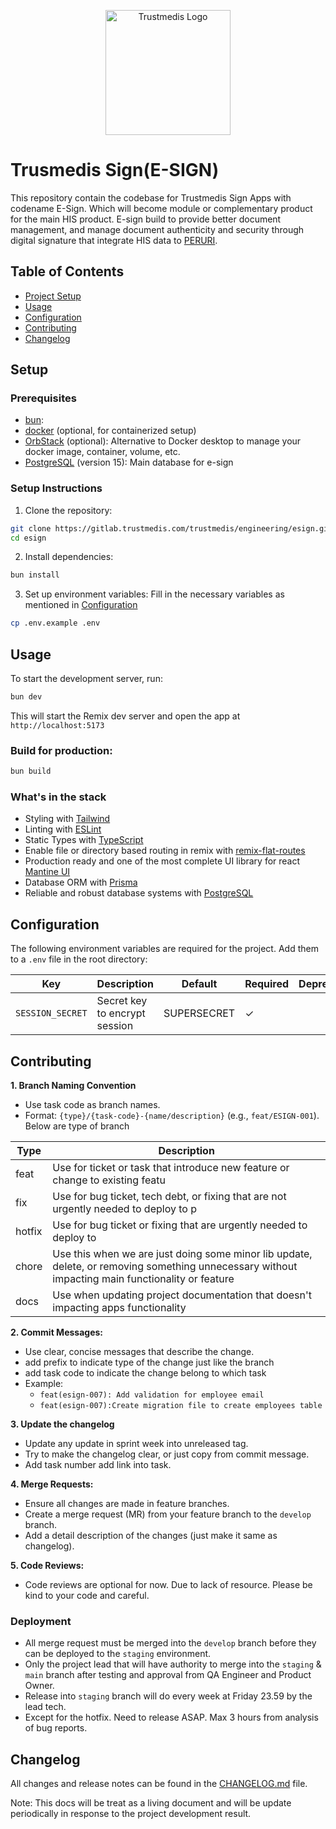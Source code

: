 <p align="center">
  <a href="https://trustmedis.com" target="blank"><img src="https://trustmedis.com/wp-content/uploads/2020/03/Brand-Guideline-trustmedis-1.png.webp" width="200" alt="Trustmedis Logo" /></a>
</p>

# Trusmedis Sign(E-SIGN)

This repository contain the codebase for Trustmedis Sign Apps with codename E-Sign. Which will become module or complementary product for the main HIS product. E-sign build to provide better document management, and manage document authenticity and security through digital signature that integrate HIS data to [PERURI](https://www.peruri.co.id/).

## Table of Contents

- [Project Setup](#setup)
- [Usage](#usage)
- [Configuration](#configuration)
- [Contributing](#configuration)
- [Changelog](#changelog)

## Setup

### Prerequisites

- [bun](https://bun.sh/):
- [docker](https://www.docker.com/) (optional, for containerized setup)
- [OrbStack](https://orbstack.dev/) (optional): Alternative to Docker desktop to manage your docker image, container, volume, etc.
- [PostgreSQL](https://www.postgresql.org/) (version 15): Main database for e-sign

### Setup Instructions

1. Clone the repository:

```bash
git clone https://gitlab.trustmedis.com/trustmedis/engineering/esign.git
cd esign
```

2. Install dependencies:

```bash
bun install
```

3. Set up environment variables: Fill in the necessary variables as mentioned in [Configuration](#configuration)

```bash
cp .env.example .env
```

## Usage

To start the development server, run:

```bash
bun dev
```

This will start the Remix dev server and open the app at `http://localhost:5173`

### Build for production:

```bash
bun build
```

### What's in the stack

- Styling with [Tailwind](https://tailwindcss.com/)
- Linting with [ESLint](https://eslint.org)
- Static Types with [TypeScript](https://typescriptlang.org)
- Enable file or directory based routing in remix with [remix-flat-routes](https://github.com/kiliman/remix-flat-routes)
- Production ready and one of the most complete UI library for react [Mantine UI](https://mantine.dev/)
- Database ORM with [Prisma](https://www.prisma.io/)
- Reliable and robust database systems with [PostgreSQL](https://www.postgresql.org/)

## Configuration

The following environment variables are required for the project. Add them to a `.env` file in the root directory:

| Key              | Description                   | Default     | Required | Deprecated |
| ---------------- | ----------------------------- | ----------- | -------- | ---------- |
| `SESSION_SECRET` | Secret key to encrypt session | SUPERSECRET | &check;  |            |

## Contributing

**1. Branch Naming Convention**

- Use task code as branch names.
- Format: `{type}/{task-code}-{name/description}` (e.g., `feat/ESIGN-001`).
  Below are type of branch

| Type   | Description                                                                                                                                      |
| ------ | ------------------------------------------------------------------------------------------------------------------------------------------------ |
| feat   | Use for ticket or task that introduce new feature or change to existing featu                                                                    |
| fix    | Use for bug ticket, tech debt, or fixing that are not urgently needed to deploy to p                                                             |
| hotfix | Use for bug ticket or fixing that are urgently needed to deploy to                                                                               |
| chore  | Use this when we are just doing some minor lib update, delete, or removing something unnecessary without impacting main functionality or feature |
| docs   | Use when updating project documentation that doesn't impacting apps functionality                                                                |

**2. Commit Messages:**

- Use clear, concise messages that describe the change.
- add prefix to indicate type of the change just like the branch
- add task code to indicate the change belong to which task
- Example:
  - `feat(esign-007): Add validation for employee email`
  - `feat(esign-007):Create migration file to create employees table`

**3. Update the changelog**

- Update any update in sprint week into unreleased tag.
- Try to make the changelog clear, or just copy from commit message.
- Add task number add link into task.

**4. Merge Requests:**

- Ensure all changes are made in feature branches.
- Create a merge request (MR) from your feature branch to the `develop` branch.
- Add a detail description of the changes (just make it same as changelog).

**5. Code Reviews:**

- Code reviews are optional for now. Due to lack of resource. Please be kind to your code and careful.

### Deployment

- All merge request must be merged into the `develop` branch before they can be deployed to the `staging` environment.
- Only the project lead that will have authority to merge into the `staging` & `main` branch after testing and approval from QA Engineer and Product Owner.
- Release into `staging` branch will do every week at Friday 23.59 by the lead tech.
- Except for the hotfix. Need to release ASAP. Max 3 hours from analysis of bug reports.

## Changelog

All changes and release notes can be found in the [CHANGELOG.md](CHANGELOG.md) file.

Note: This docs will be treat as a living document and will be update periodically in response to the project development result.
